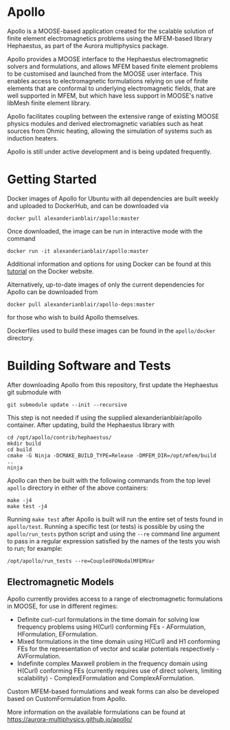 # Apollo
Apollo is a MOOSE-based application created for the scalable solution of finite element electromagnetics problems using the MFEM-based library Hephaestus, as part of the Aurora multiphysics package.

Apollo provides a MOOSE interface to the Hephaestus electromagnetic solvers and formulations, and allows MFEM based finite element problems to be customised and launched from the MOOSE user interface. This enables access to electromagnetic formulations relying on use of finite elements that are conformal to underlying electromagnetic fields, that are well supported in MFEM, but which have less support in MOOSE's native libMesh finite element library.

Apollo facilitates coupling between the extensive range of existing MOOSE physics modules and derived electromagnetic variables such as heat sources from Ohmic heating, allowing the simulation of systems such as induction heaters.

Apollo is still under active development and is being updated frequently.

# Getting Started
Docker images of Apollo for Ubuntu with all dependencies are built weekly and uploaded to DockerHub, and
can be downloaded via
```
docker pull alexanderianblair/apollo:master
```
Once downloaded, the image can be run in interactive mode with the command
```
docker run -it alexanderianblair/apollo:master
```
Additional information and options for using Docker can be found at this [tutorial](https://docs.docker.com/get-started/) on the Docker website.

Alternatively, up-to-date images of only the current dependencies for Apollo can be downloaded from
```
docker pull alexanderianblair/apollo-deps:master
```
for those who wish to build Apollo themselves.

Dockerfiles used to build these images can be found in the `apollo/docker` directory.

# Building Software and Tests
After downloading Apollo from this repository, first update the Hephaestus git submodule with
```
git submodule update --init --recursive
```
This step is not needed if using the supplied alexanderianblair/apollo container. After updating, build the Hephaestus library with
```
cd /opt/apollo/contrib/hephaestus/
mkdir build
cd build
cmake -G Ninja -DCMAKE_BUILD_TYPE=Release -DMFEM_DIR=/opt/mfem/build ..
ninja
```

Apollo can then be built with the following commands from the top level `apollo` directory in either of the above containers:
```
make -j4 
make test -j4
```

Running `make test` after Apollo is built will run the entire set of tests found in `apollo/test`. Running a specific test (or tests) is possible by using the `apollo/run_tests` python script and using the `--re` command line argument to pass in a regular expression satisfied by the names of the tests you wish to run; for example:
```
/opt/apollo/run_tests --re=CoupledFONodalMFEMVar
```

## Electromagnetic Models
Apollo currently provides access to a range of electromagnetic formulations in MOOSE, for use in different regimes:

- Definite curl-curl formulations in the time domain for solving low frequency problems using H(Curl) conforming FEs - AFormulation, HFormulation, EFormulation.
- Mixed formulations in the time domain using H(Curl) and H1 conforming FEs for the representation of vector and scalar potentials respectively - AVFormulation. 
- Indefinite complex Maxwell problem in the frequency domain using H(Curl) conforming FEs (currently requires use of direct solvers, limiting scalability) - ComplexEFormulation and ComplexAFormulation.

Custom MFEM-based formulations and weak forms can also be developed based on CustomFormulation from Apollo.

More information on the available formulations can be found at https://aurora-multiphysics.github.io/apollo/

